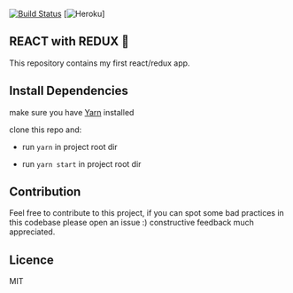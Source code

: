 [![Build Status](https://travis-ci.org/marek2901/react-redux-training.svg?branch=master)](https://travis-ci.org/marek2901/react-redux-training)
[![Heroku](https://heroku-badge.herokuapp.com/?app=react-redux-training)]

## REACT with REDUX :tada:

This repository contains my first react/redux app.

## Install Dependencies

make sure you have [Yarn](https://yarnpkg.com) installed

clone this repo and:

* run `yarn` in project root dir

* run `yarn start` in project root dir

## Contribution

Feel free to contribute to this project, if you can spot some bad practices in this codebase please open an issue :) constructive feedback much appreciated.

## Licence

MIT
